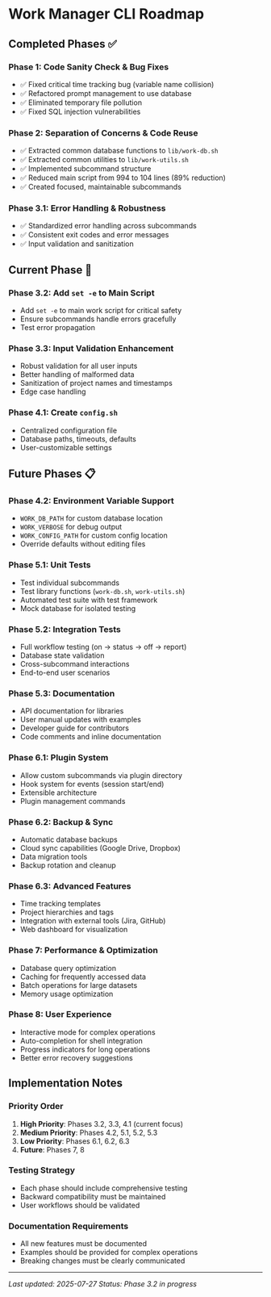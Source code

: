# Work Manager CLI Roadmap

## Completed Phases ✅

### Phase 1: Code Sanity Check & Bug Fixes
- ✅ Fixed critical time tracking bug (variable name collision)
- ✅ Refactored prompt management to use database
- ✅ Eliminated temporary file pollution
- ✅ Fixed SQL injection vulnerabilities

### Phase 2: Separation of Concerns & Code Reuse
- ✅ Extracted common database functions to `lib/work-db.sh`
- ✅ Extracted common utilities to `lib/work-utils.sh`
- ✅ Implemented subcommand structure
- ✅ Reduced main script from 994 to 104 lines (89% reduction)
- ✅ Created focused, maintainable subcommands

### Phase 3.1: Error Handling & Robustness
- ✅ Standardized error handling across subcommands
- ✅ Consistent exit codes and error messages
- ✅ Input validation and sanitization

## Current Phase 🚧

### Phase 3.2: Add `set -e` to Main Script
- Add `set -e` to main work script for critical safety
- Ensure subcommands handle errors gracefully
- Test error propagation

### Phase 3.3: Input Validation Enhancement
- Robust validation for all user inputs
- Better handling of malformed data
- Sanitization of project names and timestamps
- Edge case handling

### Phase 4.1: Create `config.sh`
- Centralized configuration file
- Database paths, timeouts, defaults
- User-customizable settings

## Future Phases 📋

### Phase 4.2: Environment Variable Support
- `WORK_DB_PATH` for custom database location
- `WORK_VERBOSE` for debug output
- `WORK_CONFIG_PATH` for custom config location
- Override defaults without editing files

### Phase 5.1: Unit Tests
- Test individual subcommands
- Test library functions (`work-db.sh`, `work-utils.sh`)
- Automated test suite with test framework
- Mock database for isolated testing

### Phase 5.2: Integration Tests
- Full workflow testing (on → status → off → report)
- Database state validation
- Cross-subcommand interactions
- End-to-end user scenarios

### Phase 5.3: Documentation
- API documentation for libraries
- User manual updates with examples
- Developer guide for contributors
- Code comments and inline documentation

### Phase 6.1: Plugin System
- Allow custom subcommands via plugin directory
- Hook system for events (session start/end)
- Extensible architecture
- Plugin management commands

### Phase 6.2: Backup & Sync
- Automatic database backups
- Cloud sync capabilities (Google Drive, Dropbox)
- Data migration tools
- Backup rotation and cleanup

### Phase 6.3: Advanced Features
- Time tracking templates
- Project hierarchies and tags
- Integration with external tools (Jira, GitHub)
- Web dashboard for visualization

### Phase 7: Performance & Optimization
- Database query optimization
- Caching for frequently accessed data
- Batch operations for large datasets
- Memory usage optimization

### Phase 8: User Experience
- Interactive mode for complex operations
- Auto-completion for shell integration
- Progress indicators for long operations
- Better error recovery suggestions

## Implementation Notes

### Priority Order
1. **High Priority**: Phases 3.2, 3.3, 4.1 (current focus)
2. **Medium Priority**: Phases 4.2, 5.1, 5.2, 5.3
3. **Low Priority**: Phases 6.1, 6.2, 6.3
4. **Future**: Phases 7, 8

### Testing Strategy
- Each phase should include comprehensive testing
- Backward compatibility must be maintained
- User workflows should be validated

### Documentation Requirements
- All new features must be documented
- Examples should be provided for complex operations
- Breaking changes must be clearly communicated

---

*Last updated: 2025-07-27*
*Status: Phase 3.2 in progress* 
